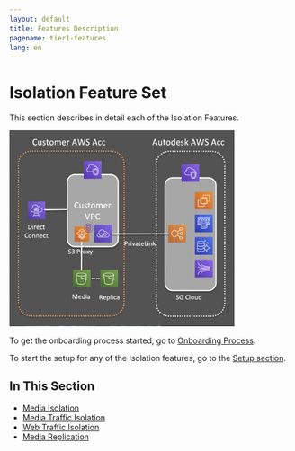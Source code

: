 ```yaml
---
layout: default
title: Features Description
pagename: tier1-features
lang: en
---
```


# Isolation Feature Set

This section describes in detail each of the Isolation Features.

<img alt="features-description-overview" src="../images/features-description-overview.png" width="400">

To get the onboarding process started, go to [Onboarding Process](../getting_started/onboarding.md).

To start the setup for any of the Isolation features, go to the [Setup section](../setup/setup.md).

## In This Section
<!-- When updating this, also update tier1.md -->
* [Media Isolation](./media_isolation.md)
* [Media Traffic Isolation](./media_traffic_isolation.md)
* [Web Traffic Isolation](./web_traffic_isolation.md)
* [Media Replication](./media_replication.md)
